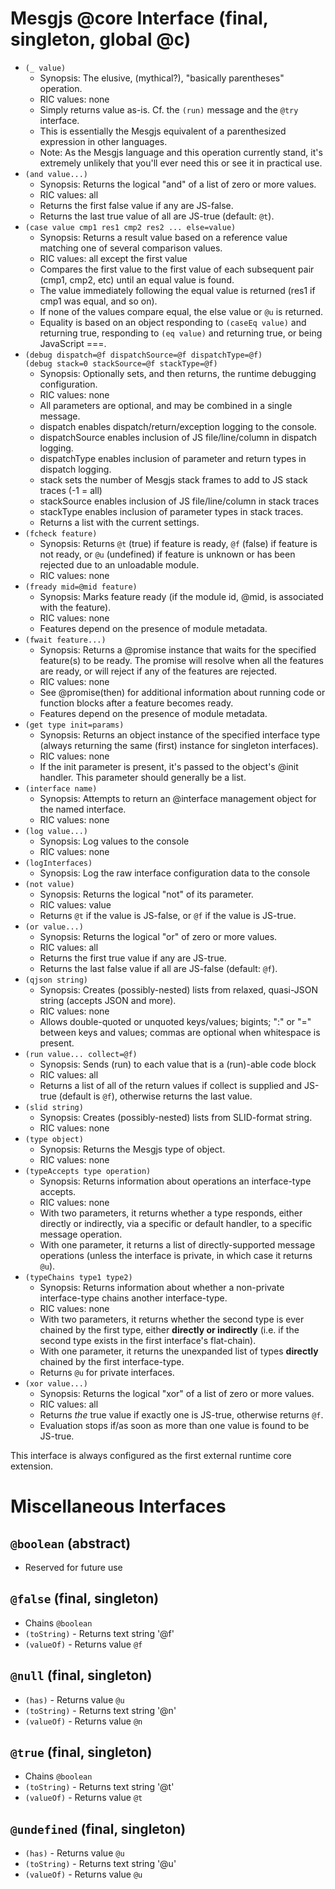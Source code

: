 # Mesgjs @core Interface (final, singleton, global @c)

* `(_ value)`  
  * Synopsis: The elusive, (mythical?), "basically parentheses" operation.  
  * RIC values: none  
  * Simply returns value as-is. Cf. the `(run)` message and the `@try` interface.  
  * This is essentially the Mesgjs equivalent of a parenthesized expression in other languages.  
  * Note: As the Mesgjs language and this operation currently stand, it's extremely unlikely that you'll ever need this or see it in practical use.  
* `(and value...)`  
  * Synopsis: Returns the logical "and" of a list of zero or more values.  
  * RIC values: all  
  * Returns the first false value if any are JS-false.  
  * Returns the last true value of all are JS-true (default: `@t`).  
* `(case value cmp1 res1 cmp2 res2 ... else=value)`   
  * Synopsis: Returns a result value based on a reference value matching one of several comparison values.  
  * RIC values: all except the first value  
  * Compares the first value to the first value of each subsequent pair (cmp1, cmp2, etc) until an equal value is found.   
  * The value immediately following the equal value is returned (res1 if cmp1 was equal, and so on).  
  * If none of the values compare equal, the else value or `@u` is returned.  
  * Equality is based on an object responding to `(caseEq value)` and returning true, responding to `(eq value)` and returning true, or being JavaScript \===.  
* `(debug dispatch=@f dispatchSource=@f dispatchType=@f)`  
  `(debug stack=0 stackSource=@f stackType=@f)`  
  * Synopsis: Optionally sets, and then returns, the runtime debugging configuration.  
  * RIC values: none  
  * All parameters are optional, and may be combined in a single message.  
  * dispatch enables dispatch/return/exception logging to the console.  
  * dispatchSource enables inclusion of JS file/line/column in dispatch logging.  
  * dispatchType enables inclusion of parameter and return types in dispatch logging.  
  * stack sets the number of Mesgjs stack frames to add to JS stack traces (-1 \= all)  
  * stackSource enables inclusion of JS file/line/column in stack traces  
  * stackType enables inclusion of parameter types in stack traces.  
  * Returns a list with the current settings.  
* `(fcheck feature)`  
  * Synopsis: Returns `@t` (true) if feature is ready, `@f` (false) if feature is not ready, or `@u` (undefined) if feature is unknown or has been rejected due to an unloadable module.  
  * RIC values: none  
* `(fready mid=@mid feature)`  
  * Synopsis: Marks feature ready (if the module id, @mid, is associated with the feature).  
  * RIC values: none  
  * Features depend on the presence of module metadata.  
* `(fwait feature...)`  
  * Synopsis: Returns a @promise instance that waits for the specified feature(s) to be ready. The promise will resolve when all the features are ready, or will reject if any of the features are rejected.  
  * RIC values: none  
  * See @promise(then) for additional information about running code or function blocks after a feature becomes ready.  
  * Features depend on the presence of module metadata.  
* `(get type init=params)`  
  * Synopsis: Returns an object instance of the specified interface type (always returning the same (first) instance for singleton interfaces).  
  * RIC values: none  
  * If the init parameter is present, it's passed to the object's @init handler. This parameter should generally be a list.  
* `(interface name)`  
  * Synopsis: Attempts to return an @interface management object for the named interface.  
  * RIC values: none  
* `(log value...)`  
  * Synopsis: Log values to the console  
  * RIC values: none  
* `(logInterfaces)`  
  * Synopsis: Log the raw interface configuration data to the console  
* `(not value)`  
  * Synopsis: Returns the logical "not" of its parameter.  
  * RIC values: value  
  * Returns `@t` if the value is JS-false, or `@f` if the value is JS-true.  
* `(or value...)`  
  * Synopsis: Returns the logical "or" of zero or more values.  
  * RIC values: all  
  * Returns the first true value if any are JS-true.  
  * Returns the last false value if all are JS-false (default: `@f`).  
* `(qjson string)`  
  * Synopsis: Creates (possibly-nested) lists from relaxed, quasi-JSON string (accepts JSON and more).  
  * RIC values: none  
  * Allows double-quoted or unquoted keys/values; bigints; ":" or "\=" between keys and values; commas are optional when whitespace is present.  
* `(run value... collect=@f)`  
  * Synopsis: Sends (run) to each value that is a (run)\-able code block  
  * RIC values: all  
  * Returns a list of all of the return values if collect is supplied and JS-true (default is `@f`), otherwise returns the last value.  
* `(slid string)`  
  * Synopsis: Creates (possibly-nested) lists from SLID-format string.  
  * RIC values: none  
* `(type object)`  
  * Synopsis: Returns the Mesgjs type of object.   
  * RIC values: none  
* `(typeAccepts type operation)`  
  * Synopsis: Returns information about operations an interface-type accepts.   
  * RIC values: none  
  * With two parameters, it returns whether a type responds, either directly or indirectly, via a specific or default handler, to a specific message operation.  
  * With one parameter, it returns a list of directly-supported message operations (unless the interface is private, in which case it returns `@u`).  
* `(typeChains type1 type2)`  
  * Synopsis: Returns information about whether a non-private interface-type chains another interface-type.  
  * RIC values: none  
  * With two parameters, it returns whether the second type is ever chained by the first type, either **directly or indirectly** (i.e. if the second type exists in the first interface's flat-chain).  
  * With one parameter, it returns the unexpanded list of types **directly** chained by the first interface-type.  
  * Returns `@u` for private interfaces.  
* `(xor value...)`  
  * Synopsis: Returns the logical "xor" of a list of zero or more values.  
  * RIC values: all  
  * Returns *the* true value if exactly one is JS-true, otherwise returns `@f`.  
  * Evaluation stops if/as soon as more than one value is found to be JS-true.

This interface is always configured as the first external runtime core extension.

# Miscellaneous Interfaces

## `@boolean` (abstract)

* Reserved for future use

## `@false` (final, singleton)

* Chains `@boolean`
* `(toString)` \- Returns text string '@f'  
* `(valueOf)` \- Returns value `@f`

## `@null` (final, singleton)

* `(has)` \- Returns value `@u`  
* `(toString)` \- Returns text string '@n'  
* `(valueOf)` \- Returns value `@n`

## `@true` (final, singleton)

* Chains `@boolean`  
* `(toString)` \- Returns text string '@t'   
* `(valueOf)` \- Returns value `@t`

## `@undefined` (final, singleton)

* `(has)` \- Returns value `@u`  
* `(toString)` \- Returns text string '@u'  
* `(valueOf)` \- Returns value `@u`
